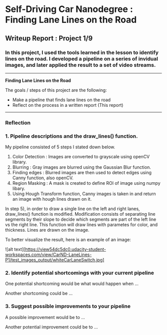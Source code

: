 # **Self-Driving Car Nanodegree : Finding Lane Lines on the Road** 

## Writeup Report : Project 1/9

### In this project, I used the tools learned in the lesson to identify lines on the road. I developed a pipeline on a series of invidual images, and later applied the result to a set of video streams. 

---

**Finding Lane Lines on the Road**

The goals / steps of this project are the following:
* Make a pipeline that finds lane lines on the road
* Reflect on the process in a written report (This report)


[//]: # (Image References)

[image1]: ./examples/grayscale.jpg "Grayscale"

---

### Reflection

### 1. Pipeline descriptions and the draw_lines() function.

My pipeline consisted of 5 steps I stated down below.

1) Color Detection : Images are converted to grayscale using openCV library.
2) Blurring : Gray images are blurred using the Gaussian Blur function.
3) Finding edges : Blurred images are then used to detect edges using Canny function, also openCV.
4) Region Masking : A mask is created to define ROI of image using numpy libary. 
5) Using Hough Transform function, Canny images is taken in and return an image with hough lines drawn on it. 

In step 5), in order to draw a single line on the left and right lanes, draw_lines() function is modified.
Modification consists of separating line segments by their slope to decide which segments are part of the
left line vs the right line. This function will draw lines with parametes for color, and thickness. Lines are drawn on the image. 


To better visualize the result, here is an example of an image: 

![alt text][https://view54dc5dc0.udacity-student-workspaces.com/view/CarND-LaneLines-P1/test_images_output/whiteCarLaneSwitch.jpg]


### 2. Identify potential shortcomings with your current pipeline


One potential shortcoming would be what would happen when ... 

Another shortcoming could be ...


### 3. Suggest possible improvements to your pipeline

A possible improvement would be to ...

Another potential improvement could be to ...
